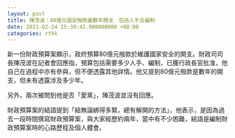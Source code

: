 ```yaml
---
layout: post
title: 陳茂波：80億元國安撥款屬數年開支　包括人手及編制
date: 2021-02-24 15:39:41.000000000 +08:00
categories: rthk
---
```


新一份財政預算案顯示，政府預算80億元撥款於維護國家安全的開支。財政司司長陳茂波在記者會回應指，預算包括需要多少人手、編制，已獲行政長官批准，他自己在過程中亦有參與，但不便透露其他詳情。他又提到80億元撥款是數年的開支，但未有透露涉及多少年。

另外，兩次被問到他是否「愛黨」，陳茂波並沒有回應。

財政預算案的結語提到「結無論綁得多緊，總有解開的方法」，他表示，是因為過去一段時間撰寫財政預算案，與大家經歷約兩年，當中有不少困難，結語是編制財政預算案時的心路歷程及個人體會。
